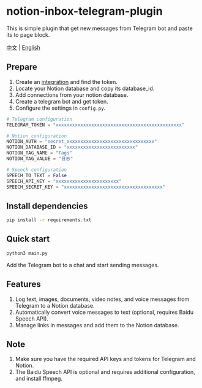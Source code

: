 # notion-inbox-telegram-plugin
This is simple plugin that get new messages from Telegram bot and paste its to page block.

[中文](https://github.com/cooolr/notion-inbox-telegram-plugin/blob/main/README_ZH.md) | [English](https://github.com/cooolr/notion-inbox-telegram-plugin/blob/main/README.md)

## Prepare

1. Create an [integration](https://www.notion.com/my-integrations) and find the token.
2. Locate your Notion database and copy its database_id.
3. Add connections from your notion database.
4. Create a telegram bot and get token.
4. Configure the settings in `config.py`.

``` python
# Telegram configuration
TELEGRAM_TOKEN = "xxxxxxxxxxxxxxxxxxxxxxxxxxxxxxxxxxxxxxxxxxxxxx"

# Notion configuration
NOTION_AUTH = "secret_xxxxxxxxxxxxxxxxxxxxxxxxxxxxxxxx"
NOTION_DATABASE_ID = "xxxxxxxxxxxxxxxxxxxxxxxxx"
NOTION_TAG_NAME = "Tags"
NOTION_TAG_VALUE = "日志"

# Speech configuration
SPEECH_TO_TEXT = False
SPEECH_API_KEY = "xxxxxxxxxxxxxxxxxxxxxxx"
SPEECH_SECRET_KEY = "xxxxxxxxxxxxxxxxxxxxxxxxxxxxxxxxxxxx"
```

## Install dependencies

``` bash
pip install -r requirements.txt
```

## Quick start

``` bash
python3 main.py
```

Add the Telegram bot to a chat and start sending messages.

## Features

1. Log text, images, documents, video notes, and voice messages from Telegram to a Notion database.
2. Automatically convert voice messages to text (optional, requires Baidu Speech API).
3. Manage links in messages and add them to the Notion database.

## Note

1. Make sure you have the required API keys and tokens for Telegram and Notion.
2. The Baidu Speech API is optional and requires additional configuration, and install ffmpeg.

